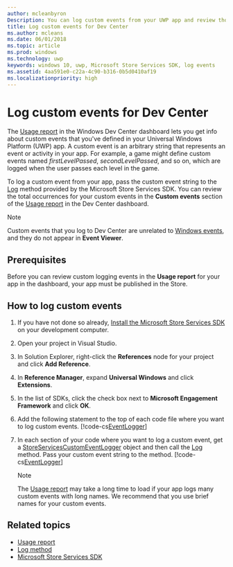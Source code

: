 ```yaml
---
author: mcleanbyron
Description: You can log custom events from your UWP app and review those events in the Usage report on the Windows Dev Center dashboard.
title: Log custom events for Dev Center
ms.author: mcleans
ms.date: 06/01/2018
ms.topic: article
ms.prod: windows
ms.technology: uwp
keywords: windows 10, uwp, Microsoft Store Services SDK, log events
ms.assetid: 4aa591e0-c22a-4c90-b316-0b5d0410af19
ms.localizationpriority: high
---
```


# Log custom events for Dev Center

The [Usage report](https://msdn.microsoft.com/windows/uwp/publish/usage-report) in the Windows Dev Center dashboard lets you get info about custom events that you've defined in your Universal Windows Platform (UWP) app. A custom event is an arbitrary string that represents an event or activity in your app. For example, a game might define custom events named *firstLevelPassed*, *secondLevelPassed*, and so on, which are logged when the user passes each level in the game.

To log a custom event from your app, pass the custom event string to the [Log](https://msdn.microsoft.com/library/windows/apps/microsoft.services.store.engagement.storeservicescustomeventlogger.log.aspx) method provided by the Microsoft Store Services SDK. You can review the total occurrences for your custom events in the **Custom events** section of the [Usage report](https://msdn.microsoft.com/windows/uwp/publish/usage-report) in the Dev Center dashboard.

> [!NOTE]
> Custom events that you log to Dev Center are unrelated to [Windows events](https://msdn.microsoft.com/library/windows/desktop/aa964766.aspx), and they do not appear in **Event Viewer**.

## Prerequisites

Before you can review custom logging events in the **Usage report** for your app in the dashboard, your app must be published in the Store.

## How to log custom events

1. If you have not done so already, [Install the Microsoft Store Services SDK](microsoft-store-services-sdk.md#install-the-sdk) on your development computer.

2. Open your project in Visual Studio.

3. In Solution Explorer, right-click the **References** node for your project and click **Add Reference**.

4. In **Reference Manager**, expand **Universal Windows** and click **Extensions**.

5. In the list of SDKs, click the check box next to **Microsoft Engagement Framework** and click **OK**.

6. Add the following statement to the top of each code file where you want to log custom events.
    [!code-cs[EventLogger](./code/StoreSDKSamples/cs/LogEvents.cs#EngagementNamespace)]

7. In each section of your code where you want to log a custom event, get a [StoreServicesCustomEventLogger](https://msdn.microsoft.com/library/windows/apps/microsoft.services.store.engagement.storeservicescustomeventlogger.log.aspx) object and then call the [Log](https://msdn.microsoft.com/library/windows/apps/microsoft.services.store.engagement.storeservicescustomeventlogger.log.aspx) method. Pass your custom event string to the method.
    [!code-cs[EventLogger](./code/StoreSDKSamples/cs/LogEvents.cs#Log)]

    > [!NOTE]
    > The [Usage report](https://msdn.microsoft.com/windows/uwp/publish/usage-report) may take a long time to load if your app logs many custom events with long names. We recommend that you use brief names for your custom events. 

## Related topics

* [Usage report](https://msdn.microsoft.com/windows/uwp/publish/usage-report)
* [Log method](https://msdn.microsoft.com/library/windows/apps/microsoft.services.store.engagement.storeservicescustomeventlogger.log.aspx)
* [Microsoft Store Services SDK](https://msdn.microsoft.com/windows/uwp/monetize/microsoft-store-services-sdk)
